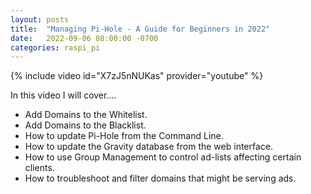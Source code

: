 ```yaml
---
layout: posts
title:  "Managing Pi-Hole - A Guide for Beginners in 2022"
date:   2022-09-06 08:00:00 -0700
categories: raspi_pi
---
```

{% include video id="X7zJ5nNUKas" provider="youtube" %}

In this video I will cover....

- Add Domains to the Whitelist.
- Add Domains to the Blacklist.
- How to update Pi-Hole from the Command Line.
- How to update the Gravity database from the web interface.
- How to use Group Management to control ad-lists affecting certain clients.
- How to troubleshoot and filter domains that might be serving ads.
